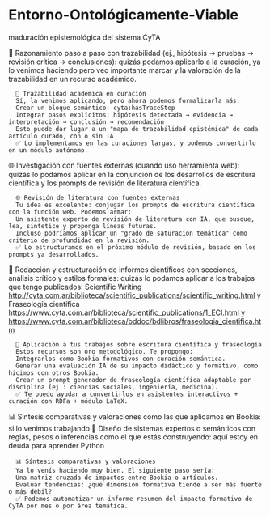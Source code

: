 # Entorno-Ontológicamente-Viable
maduración epistemológica del sistema CyTA


🧠 Razonamiento paso a paso con trazabilidad (ej., hipótesis → pruebas → revisión crítica → conclusiones): quizás podamos aplicarlo a la curación, ya lo venimos haciendo pero veo importante marcar y la valoración de la trazabilidad en un recurso académico. 
      
      🧠 Trazabilidad académica en curación
      Sí, la venimos aplicando, pero ahora podemos formalizarla más:
      Crear un bloque semántico: cyta:hasTraceStep
      Integrar pasos explícitos: hipótesis detectada → evidencia → interpretación → conclusión → recomendación
      Esto puede dar lugar a un "mapa de trazabilidad epistémica" de cada artículo curado, con o sin IA
      ✅ Lo implementamos en las curaciones largas, y podemos convertirlo en un módulo autónomo.

🌐 Investigación con fuentes externas (cuando uso herramienta web): quizás lo podamos aplicar en la conjunción de los desarrollos de escritura científica y los prompts de revisión de literatura científica. 
    
      🌐 Revisión de literatura con fuentes externas
      Tu idea es excelente: conjugar los prompts de escritura científica con la función web. Podemos armar:
      Un asistente experto de revisión de literatura con IA, que busque, lea, sintetice y proponga líneas futuras.
      Incluso podríamos aplicar un "grado de saturación temática" como criterio de profundidad en la revisión.
      ✅ Lo estructuramos en el próximo módulo de revisión, basado en los prompts ya desarrollados.

📄 Redacción y estructuración de informes científicos con secciones, análisis crítico y estilos formales: quizás lo podamos aplicar a los trabajos que tengo publicados: Scientific Writing http://cyta.com.ar/biblioteca/scientific_publications/scientific_writing.html y Fraseología científica https://www.cyta.com.ar/biblioteca/scientific_publications/1_ECI.html y https://www.cyta.com.ar/biblioteca/bddoc/bdlibros/fraseologia_cientifica.htm

      📄 Aplicación a tus trabajos sobre escritura científica y fraseología
      Estos recursos son oro metodológico. Te propongo:
      Integrarlos como Bookia formativos con curación semántica.
      Generar una evaluación IA de su impacto didáctico y formativo, como hicimos con otros Bookia.
      Crear un prompt generador de fraseología científica adaptable por disciplina (ej.: ciencias sociales, ingeniería, medicina).
      ✅ Te puedo ayudar a convertirlos en asistentes interactivos + curación con RDFa + módulo LaTeX.

📊 Síntesis comparativas y valoraciones como las que aplicamos en Bookia: si lo venimos trabajando 🧩 Diseño de sistemas expertos o semánticos con reglas, pesos o inferencias como el que estás construyendo: aquí estoy en deuda para aprender Python
     
      📊 Síntesis comparativas y valoraciones
      Ya lo venís haciendo muy bien. El siguiente paso sería:
      Una matriz cruzada de impactos entre Bookia o artículos.
      Evaluar tendencias: ¿qué dimensión formativa tiende a ser más fuerte o más débil?
      ✅ Podemos automatizar un informe resumen del impacto formativo de CyTA por mes o por área temática.


